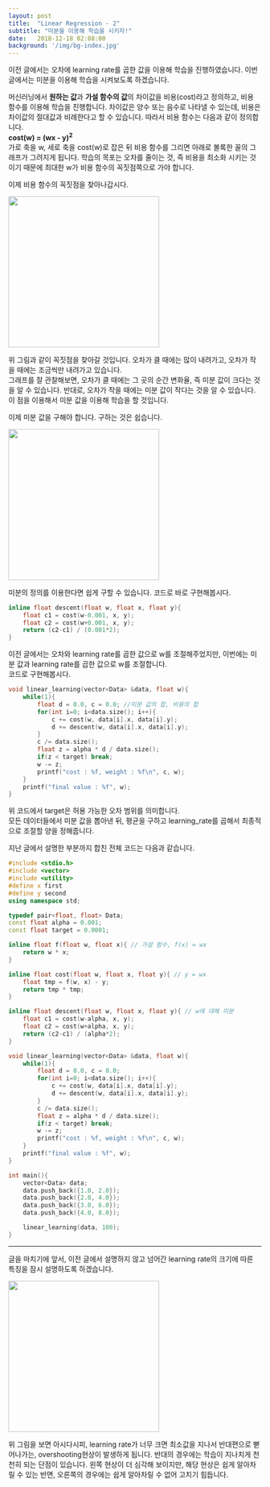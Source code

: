 ```yaml
---
layout: post
title:  "Linear Regression - 2"
subtitle: "미분을 이용해 학습을 시키자!"
date:   2018-12-18 02:08:00
background: '/img/bg-index.jpg'
---
```


이전 글에서는 오차에 learning rate를 곱한 값을 이용해 학습을 진행하였습니다. 이번 글에서는 미분을 이용해 학습을 시켜보도록 하겠습니다.

머신러닝에서 <b>원하는 값</b>과 <b>가설 함수의 값</b>의 차이값을 비용(cost)라고 정의하고, 비용 함수를 이용해 학습을 진행합니다. 차이값은 양수 또는 음수로 나타낼 수 있는데, 비용은 차이값의 절대값과 비례한다고 할 수 있습니다. 따라서 비용 함수는 다음과 같이 정의합니다.<br>
<b>cost(w) = (wx - y)<sup>2</sup></b><br>
가로 축을 w, 세로 축을 cost(w)로 잡은 뒤 비용 함수를 그리면 아래로 볼록한 꼴의 그래프가 그려지게 됩니다. 학습의 목포는 오차를 줄이는 것, 즉 비용을 최소화 시키는 것이기 때문에 최대한 w가 비용 함수의 꼭짓점쪽으로 가야 합니다.

이제 비용 함수의 꼭짓점을 찾아나갑시다.

<img src = "https://i.imgur.com/XMsN2QD.png" width = "300px">

위 그림과 같이 꼭짓점을 찾아갈 것입니다. 오차가 클 때에는 많이 내려가고, 오차가 작을 때에는 조금씩만 내려가고 있습니다.<br>
그래프를 잘 관찰해보면, 오차가 클 때에는 그 곳의 순간 변화율, 즉 미분 값이 크다는 것을 알 수 있습니다. 반대로, 오차가 작을 때에는 미분 값이 작다는 것을 알 수 있습니다.<br>
이 점을 이용해서 미분 값을 이용해 학습을 할 것입니다.

이제 미분 값을 구해야 합니다. 구하는 것은 쉽습니다.

<img src = "https://i.imgur.com/aVjrooz.png" width = "300px">

미분의 정의를 이용한다면 쉽게 구할 수 있습니다. 코드로 바로 구현해봅시다.

```cpp
inline float descent(float w, float x, float y){
	float c1 = cost(w-0.001, x, y);
	float c2 = cost(w+0.001, x, y);
	return (c2-c1) / (0.001*2);
}
```

이전 글에서는 오차와 learning rate를 곱한 값으로 w를 조절해주었지만, 이번에는 미분 값과 learning rate를 곱한 값으로 w를 조절합니다.<br>
코드로 구현해봅시다.

```cpp
void linear_learning(vector<Data> &data, float w){
	while(1){
		float d = 0.0, c = 0.0; //미분 값의 합, 비용의 합
		for(int i=0; i<data.size(); i++){
			c += cost(w, data[i].x, data[i].y);
			d += descent(w, data[i].x, data[i].y);
		}
		c /= data.size();
		float z = alpha * d / data.size();
		if(z < target) break;
		w -= z;
		printf("cost : %f, weight : %f\n", c, w);
	}
	printf("final value : %f", w);
}
```

위 코드에서 target은 허용 가능한 오차 범위를 의미합니다.<br>
모든 데이터들에서 미분 값을 뽑아낸 뒤, 평균을 구하고 learning_rate를 곱해서 최종적으로 조절할 양을 정해줍니다.

지난 글에서 설명한 부분까지 합친 전체 코드는 다음과 같습니다.

```cpp
#include <stdio.h>
#include <vector>
#include <utility>
#define x first
#define y second
using namespace std;

typedef pair<float, float> Data;
const float alpha = 0.001;
const float target = 0.0001;

inline float f(float w, float x){ // 가설 함수, f(x) = wx
	return w * x;
}

inline float cost(float w, float x, float y){ // y = wx
	float tmp = f(w, x) - y;
	return tmp * tmp;
}

inline float descent(float w, float x, float y){ // w에 대해 미분
	float c1 = cost(w-alpha, x, y);
	float c2 = cost(w+alpha, x, y);
	return (c2-c1) / (alpha*2);
}

void linear_learning(vector<Data> &data, float w){
	while(1){
		float d = 0.0, c = 0.0;
		for(int i=0; i<data.size(); i++){
			c += cost(w, data[i].x, data[i].y);
			d += descent(w, data[i].x, data[i].y);
		}
		c /= data.size();
		float z = alpha * d / data.size();
		if(z < target) break;
		w -= z;
		printf("cost : %f, weight : %f\n", c, w);
	}
	printf("final value : %f", w);
}

int main(){
	vector<Data> data;
	data.push_back({1.0, 2.0});
	data.push_back({2.0, 4.0});
	data.push_back({3.0, 6.0});
	data.push_back({4.0, 8.0});

	linear_learning(data, 100);
}
```

<hr>

글을 마치기에 앞서, 이전 글에서 설명하지 않고 넘어간 learning rate의 크기에 따른 특징을 잠시 설명하도록 하겠습니다.

<img src = "https://i.imgur.com/ajQFvuk.png" width = "300px">

위 그림을 보면 아시다시피, learning rate가 너무 크면 최소값을 지나서 반대편으로 뻗어나가는, overshooting현상이 발생하게 됩니다. 반대의 경우에는 학습이 지나치게 천천히 되는 단점이 있습니다. 왼쪽 현상이 더 심각해 보이지만, 해당 현상은 쉽게 알아차릴 수 있는 반면, 오른쪽의 경우에는 쉽게 알아차릴 수 없어 고치기 힘듭니다.
